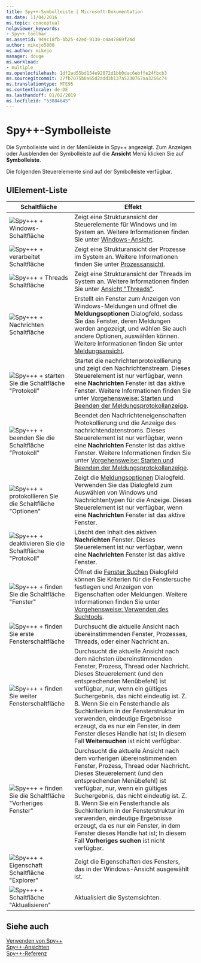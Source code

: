 ```yaml
---
title: Spy++-Symbolleiste | Microsoft-Dokumentation
ms.date: 11/04/2016
ms.topic: conceptual
helpviewer_keywords:
- Spy++ toolbar
ms.assetid: 949c18fb-bb25-42ed-9130-c4a47869f24d
author: mikejo5000
ms.author: mikejo
manager: douge
ms.workload:
- multiple
ms.openlocfilehash: 1df2ad55bd154e92072d1bb0dac6ebffe24fbcb3
ms.sourcegitcommit: 37fb7075b0a65d2add3b137a5230767aa3266c74
ms.translationtype: MTE95
ms.contentlocale: de-DE
ms.lasthandoff: 01/02/2019
ms.locfileid: "53884645"
---
```

# <a name="spy-toolbar"></a>Spy++-Symbolleiste
Die Symbolleiste wird in der Menüleiste in Spy++ angezeigt. Zum Anzeigen oder Ausblenden der Symbolleiste auf die **Ansicht** Menü klicken Sie auf **Symbolleiste**.  
  
 Die folgenden Steuerelemente sind auf der Symbolleiste verfügbar.  
  
## <a name="uielement-list"></a>UIElement-Liste  
  
|Schaltfläche|Effekt|  
|------------|------------|  
|![Spy++&#43; &#43; Windows-Schaltfläche](../debugger/media/icon_spy--_windows.gif "Icon_Spy ++ _Windows")|Zeigt eine Strukturansicht der Steuerelemente für Windows und im System an. Weitere Informationen finden Sie unter [Windows-Ansicht](../debugger/windows-view.md).|  
|![Spy++&#43; &#43; verarbeitet Schaltfläche](../debugger/media/icon_spy--_processes.gif "Icon_Spy ++ _Processes")|Zeigt eine Strukturansicht der Prozesse im System an. Weitere Informationen finden Sie unter [Prozessansicht](../debugger/processes-view.md).|  
|![Spy++&#43; &#43; Threads Schaltfläche](../debugger/media/icon_spy--_threads.gif "Icon_Spy ++ _Threads")|Zeigt eine Strukturansicht der Threads im System an. Weitere Informationen finden Sie unter [Ansicht "Threads"](../debugger/threads-view.md).|  
|![Spy++&#43; &#43; Nachrichten Schaltfläche](../debugger/media/icon_spy--_messages.gif "Icon_Spy ++ _Messages")|Erstellt ein Fenster zum Anzeigen von Windows-Meldungen und öffnet die **Meldungsoptionen** Dialogfeld, sodass Sie das Fenster, deren Meldungen werden angezeigt, und wählen Sie auch andere Optionen, auswählen können. Weitere Informationen finden Sie unter [Meldungsansicht](../debugger/messages-view.md).|  
|![Spy++&#43; &#43; starten Sie die Schaltfläche "Protokoll"](../debugger/media/icon_spy--_startlog.gif "Icon_Spy ++ _StartLog")|Startet die nachrichtenprotokollierung und zeigt den Nachrichtenstream. Dieses Steuerelement ist nur verfügbar, wenn eine **Nachrichten** Fenster ist das aktive Fenster. Weitere Informationen finden Sie unter [Vorgehensweise: Starten und Beenden der Meldungsprotokollanzeige](../debugger/how-to-start-and-stop-the-message-log-display.md).|  
|![Spy++&#43; &#43; beenden Sie die Schaltfläche "Protokoll"](../debugger/media/icon_spy--_stoplog.gif "Icon_Spy ++ _StopLog")|Beendet den Nachrichteneigenschaften Protokollierung und die Anzeige des nachrichtendatenstroms. Dieses Steuerelement ist nur verfügbar, wenn eine **Nachrichten** Fenster ist das aktive Fenster. Weitere Informationen finden Sie unter [Vorgehensweise: Starten und Beenden der Meldungsprotokollanzeige](../debugger/how-to-start-and-stop-the-message-log-display.md).|  
|![Spy++&#43; &#43; protokollieren Sie die Schaltfläche "Optionen"](../debugger/media/icon_spy--_logoptions.gif "Icon_Spy ++ _LogOptions")|Zeigt die [Meldungsoptionen](../debugger/message-options-dialog-box.md) Dialogfeld. Verwenden Sie das Dialogfeld zum Auswählen von Windows und Nachrichtentypen für die Anzeige. Dieses Steuerelement ist nur verfügbar, wenn eine **Nachrichten** Fenster ist das aktive Fenster.|  
|![Spy++&#43; &#43; deaktivieren Sie die Schaltfläche "Protokoll"](../debugger/media/spy--_clearlog.gif "Spy-_ClearLog")|Löscht den Inhalt des aktiven **Nachrichten** Fenster. Dieses Steuerelement ist nur verfügbar, wenn eine **Nachrichten** Fenster ist das aktive Fenster.|  
|![Spy++&#43; &#43; finden Sie die Schaltfläche "Fenster"](../debugger/media/icon_spy--_findwindow.gif "Icon_Spy ++ _FindWindow")|Öffnet die [Fenster Suchen](../debugger/find-window-dialog-box.md) Dialogfeld können Sie Kriterien für die Fenstersuche festlegen und Anzeigen von Eigenschaften oder Meldungen. Weitere Informationen finden Sie unter [Vorgehensweise: Verwenden des Suchtools](../debugger/how-to-use-the-finder-tool.md).|  
|![Spy++&#43; &#43; finden Sie erste Fensterschaltfläche](../debugger/media/icon_spy--_window.gif "Icon_Spy ++ _Window")|Durchsucht die aktuelle Ansicht nach übereinstimmenden Fenster, Prozesses, Threads, oder einer Nachricht an.|  
|![Spy++&#43; &#43; finden Sie weiter Fensterschaltfläche](../debugger/media/icon_spy--_nextwindow.gif "Icon_Spy ++ _NextWindow")|Durchsucht die aktuelle Ansicht nach dem nächsten übereinstimmenden Fenster, Prozess, Thread oder Nachricht. Dieses Steuerelement (und den entsprechenden Menübefehl) ist verfügbar, nur, wenn ein gültiges Suchergebnis, das nicht eindeutig ist. Z. B. Wenn Sie ein Fensterhandle als Suchkriterium in der Fensterstruktur im verwenden, eindeutige Ergebnisse erzeugt, da es nur ein Fenster, in dem Fenster dieses Handle hat ist; In diesem Fall **Weitersuchen** ist nicht verfügbar.|  
|![Spy++&#43; &#43; finden Sie die Schaltfläche "Vorheriges Fenster"](../debugger/media/icon_spy--_prevwindow.gif "Icon_Spy ++ _PrevWindow")|Durchsucht die aktuelle Ansicht nach dem vorherigen übereinstimmenden Fenster, Prozess, Thread oder Nachricht. Dieses Steuerelement (und den entsprechenden Menübefehl) ist verfügbar, nur, wenn ein gültiges Suchergebnis, das nicht eindeutig ist. Z. B. Wenn Sie ein Fensterhandle als Suchkriterium in der Fensterstruktur im verwenden, eindeutige Ergebnisse erzeugt, da es nur ein Fenster, in dem Fenster dieses Handle hat ist; In diesem Fall **Vorheriges suchen** ist nicht verfügbar.|  
|![Spy++&#43; &#43; Eigenschaft Schaltfläche "Explorer"](../debugger/media/icon_spy--_propexp.gif "Icon_Spy ++ _PropExp")|Zeigt die Eigenschaften des Fensters, das in der Windows-Ansicht ausgewählt ist.|  
|![Spy++&#43; &#43; Schaltfläche "Aktualisieren"](../debugger/media/icon_spy--_refresh.gif "Icon_Spy ++ _Refresh")|Aktualisiert die Systemsichten.|  
  
## <a name="see-also"></a>Siehe auch  
 [Verwenden von Spy++](../debugger/using-spy-increment.md)   
 [Spy++-Ansichten](../debugger/spy-increment-views.md)   
 [Spy++-Referenz](../debugger/spy-increment-reference.md)